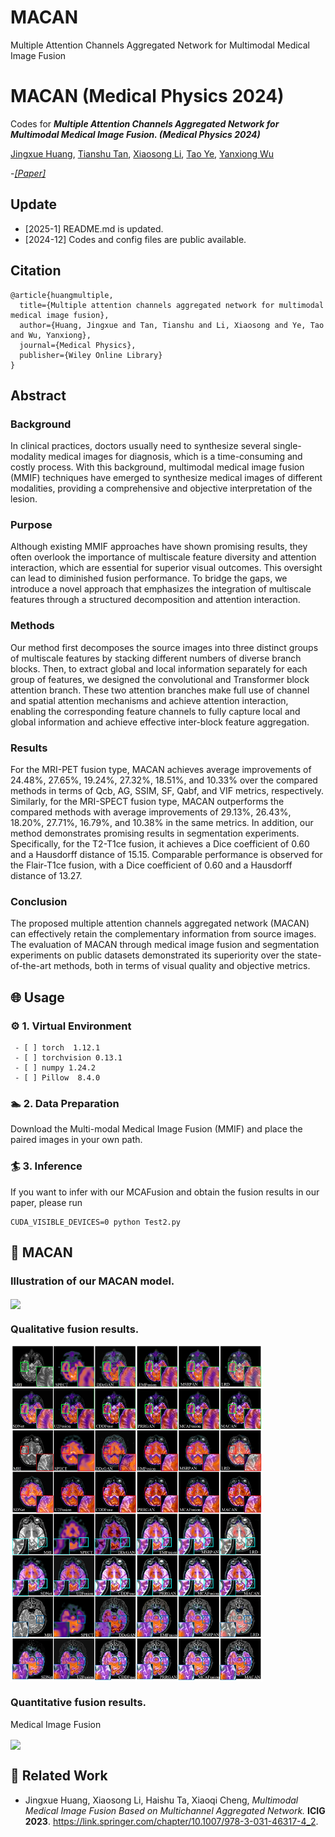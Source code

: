 # MACAN
Multiple Attention Channels Aggregated Network for Multimodal Medical Image Fusion

# MACAN (Medical Physics 2024)

Codes for ***Multiple Attention Channels Aggregated Network for Multimodal Medical Image Fusion. (Medical Physics 2024)*** 

[Jingxue Huang](https://github.com/JasonWong30), [Tianshu Tan](), [Xiaosong Li](https://github.com/lxs6), [Tao Ye](https://jdxy.cumtb.edu.cn/info/1011/3212.htm), [Yanxiong Wu](https://www.fosu.edu.cn/spoe/yanjiu/ssds/2625.html)

-[*[Paper]*](https://aapm.onlinelibrary.wiley.com/doi/abs/10.1002/mp.17607)   

## Update
- [2025-1] README.md is updated.
- [2024-12] Codes and config files are public available.

## Citation

```
@article{huangmultiple,
  title={Multiple attention channels aggregated network for multimodal medical image fusion},
  author={Huang, Jingxue and Tan, Tianshu and Li, Xiaosong and Ye, Tao and Wu, Yanxiong},
  journal={Medical Physics},
  publisher={Wiley Online Library}
}
```

## Abstract
### Background
In clinical practices, doctors usually need to synthesize several single-modality medical images for diagnosis, which is a time-consuming and costly process. With this background, multimodal medical image fusion (MMIF) techniques have emerged to synthesize medical images of different modalities, providing a comprehensive and objective interpretation of the lesion.
### Purpose
Although existing MMIF approaches have shown promising results, they often overlook the importance of multiscale feature diversity and attention interaction, which are essential for superior visual outcomes. This oversight can lead to diminished fusion performance. To bridge the gaps, we introduce a novel approach that emphasizes the integration of multiscale features through a structured decomposition and attention interaction.
### Methods
Our method first decomposes the source images into three distinct groups of multiscale features by stacking different numbers of diverse branch blocks. Then, to extract global and local information separately for each group of features, we designed the convolutional and Transformer block attention branch. These two attention branches make full use of channel and spatial attention mechanisms and achieve attention interaction, enabling the corresponding feature channels to fully capture local and global information and achieve effective inter-block feature aggregation.
### Results
For the MRI-PET fusion type, MACAN achieves average improvements of 24.48%, 27.65%, 19.24%, 27.32%, 18.51%, and 10.33% over the compared methods in terms of Qcb, AG, SSIM, SF, Qabf, and VIF metrics, respectively. Similarly, for the MRI-SPECT fusion type, MACAN outperforms the compared methods with average improvements of 29.13%, 26.43%, 18.20%, 27.71%, 16.79%, and 10.38% in the same metrics. In addition, our method demonstrates promising results in segmentation experiments. Specifically, for the T2-T1ce fusion, it achieves a Dice coefficient of 0.60 and a Hausdorff distance of 15.15. Comparable performance is observed for the Flair-T1ce fusion, with a Dice coefficient of 0.60 and a Hausdorff distance of 13.27.
### Conclusion
The proposed multiple attention channels aggregated network (MACAN) can effectively retain the complementary information from source images. The evaluation of MACAN through medical image fusion and segmentation experiments on public datasets demonstrated its superiority over the state-of-the-art methods, both in terms of visual quality and objective metrics. 

## 🌐 Usage

### ⚙ 1. Virtual Environment

```
 - [ ] torch  1.12.1
 - [ ] torchvision 0.13.1
 - [ ] numpy 1.24.2
 - [ ] Pillow  8.4.0
```

### 🏊 2. Data Preparation

Download the Multi-modal Medical Image Fusion (MMIF) and place the paired images in your own path.

### 🏄 3. Inference

If you want to infer with our MCAFusion and obtain the fusion results in our paper, please run

```
CUDA_VISIBLE_DEVICES=0 python Test2.py
```

## 🙌 MACAN

### Illustration of our MACAN model.

<img src="Fig//Framework.jpg" width="60%" align=center />


### Qualitative fusion results.

<img src="Fig//SPECT-MRI.jpg" width="80%" align=center />


### Quantitative fusion results.

Medical Image Fusion

<img src="Fig//SPECT-MRI-Metric.png" width="80%" align=center />


## 📖 Related Work
- Jingxue Huang, Xiaosong Li, Haishu Ta, Xiaoqi Cheng, *Multimodal Medical Image Fusion Based on Multichannel Aggregated Network.* **ICIG 2023**. https://link.springer.com/chapter/10.1007/978-3-031-46317-4_2.
